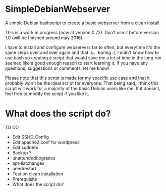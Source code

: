 # SimpleDebianWebserver
A simple Debian bashscript to create a basic webserver from a clean install

This is a work in progress (now at version 0.72). Don't use it before version 1.0 (will be finished around may 2016).


I have to install and configure webservers far to often, but everytime it's the same steps over and over again and that is... boring :(. I didn't know how to use bash so creating a script that would save me a lot of time in the long run seemed like a good enough reason to start learning it. If you have any questions, suggestions or comments, let me know!

Please note that this script is made for my specific use case and that it probably won't  be the ideal script for everyone. That being said, I think this script will work for a majority of the basic Debian users like me. If it doesn't, feel free to modify the script if you like it.

# What does the script do?


TO DO

- Edit SSHD_Config
- Edit apache2.conf for wordpress
- Edit sudoers
- Backup ?
- unattendedupgrades
- apt-listchanges
- needrestart
- Test on clean installation
- Prerequisite
- What does the script do?

